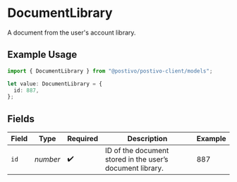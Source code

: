 # DocumentLibrary

A document from the user's account library.

## Example Usage

```typescript
import { DocumentLibrary } from "@postivo/postivo-client/models";

let value: DocumentLibrary = {
  id: 887,
};
```

## Fields

| Field                                                     | Type                                                      | Required                                                  | Description                                               | Example                                                   |
| --------------------------------------------------------- | --------------------------------------------------------- | --------------------------------------------------------- | --------------------------------------------------------- | --------------------------------------------------------- |
| `id`                                                      | *number*                                                  | :heavy_check_mark:                                        | ID of the document stored in the user’s document library. | 887                                                       |